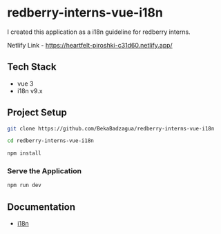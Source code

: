 # redberry-interns-vue-i18n

I created this application as a i18n guideline for redberry interns.

Netlify Link - https://heartfelt-piroshki-c31d60.netlify.app/

## Tech Stack

- vue 3
- i18n v9.x

## Project Setup

```sh
git clone https://github.com/BekaBadzagua/redberry-interns-vue-i18n
```

```sh
cd redberry-interns-vue-i18n
```

```sh
npm install
```

### Serve the Application

```sh
npm run dev
```

## Documentation

- [i18n](https://vue-i18n.intlify.dev/guide/)

